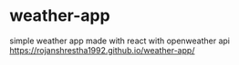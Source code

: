 # weather-app
simple weather app made with react with openweather api
https://rojanshrestha1992.github.io/weather-app/
